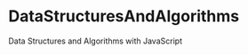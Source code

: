 DataStructuresAndAlgorithms
===========================

Data Structures and Algorithms with JavaScript
